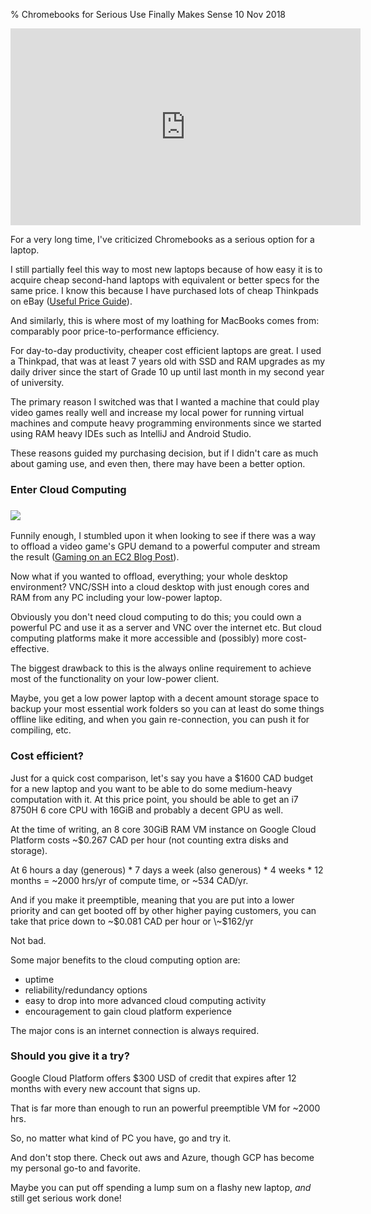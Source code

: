 % Chromebooks for Serious Use Finally Makes Sense
10 Nov 2018

<iframe width="560" height="315" src="https://www.youtube.com/embed/ncbb5B85sd0" frameborder="0" allow="accelerometer; autoplay; encrypted-media; gyroscope; picture-in-picture" allowfullscreen></iframe>

For a very long time, I've criticized Chromebooks as a serious option for a laptop.

I still partially feel this way to most new laptops because of how easy it is to acquire cheap second-hand laptops with equivalent or better specs for the same price. I know this because I have purchased lots of cheap Thinkpads on eBay ([Useful Price Guide](https://www.truefla.me/free-stuff/used-thinkpad-buyers-guide)).

And similarly, this is where most of my loathing for MacBooks comes from: comparably poor price-to-performance efficiency.

For day-to-day productivity, cheaper cost efficient laptops are great. I used a  Thinkpad, that was at least 7 years old with SSD and RAM upgrades as my daily driver since the start of Grade 10 up until last month in my second year of university.

The primary reason I switched was that I wanted a machine that could play video games really well and increase my local power for running virtual machines and compute heavy programming environments since we started using RAM heavy IDEs such as IntelliJ and Android Studio.

These reasons guided my purchasing decision, but if I didn't care as much about gaming use, and even then, there may have been a better option.

### Enter Cloud Computing

### ![](/uploads/gcp.png)

Funnily enough, I stumbled upon it when looking to see if there was a way to offload a video game's GPU demand to a powerful computer and stream the result ([Gaming on an EC2 Blog Post](https://nexus.vert.gg/gaming-on-amazon-s-ec2-83b178f47a34)).

Now what if you wanted to offload, everything; your whole desktop environment? VNC/SSH into a cloud desktop with just enough cores and RAM from any PC including your low-power laptop.

Obviously you don't need cloud computing to do this; you could own a powerful PC and use it as a server and VNC over the internet etc. But cloud computing platforms make it more accessible and (possibly) more cost-effective.

The biggest drawback to this is the always online requirement to achieve most of the functionality on your low-power client.

Maybe, you get a low power laptop with a decent amount storage space to backup your most essential work folders so you can at least do some things offline like editing, and when you gain re-connection, you can push it for compiling, etc.

### Cost efficient?

Just for a quick cost comparison, let's say you have a $1600 CAD budget for a new laptop and you want to be able to do some medium-heavy computation with it. At this price point, you should be able to get an i7 8750H 6 core CPU with 16GiB and probably a decent GPU as well.

At the time of writing, an 8 core 30GiB RAM VM instance on Google Cloud Platform costs \~$0.267 CAD per hour (not counting extra disks and storage).

At 6 hours a day (generous) * 7 days a week (also generous) * 4 weeks * 12 months = \~2000 hrs/yr of compute time, or \~534 CAD/yr.

And if you make it preemptible, meaning that you are put into a lower priority and can get booted off by other higher paying customers, you can take that price down to \~$0.081 CAD per hour or \~$162/yr

Not bad.

Some major benefits to the cloud computing option are:

* uptime
* reliability/redundancy options
* easy to drop into more advanced cloud computing activity
* encouragement to gain cloud platform experience

The major cons is an internet connection is always required.

### Should you give it a try?

Google Cloud Platform offers $300 USD of credit that expires after 12 months with every new account that signs up.

That is far more than enough to run an powerful preemptible VM for ~2000 hrs.

So, no matter what kind of PC you have, go and try it.

And don't stop there. Check out aws and Azure, though GCP has become my personal go-to and favorite.

Maybe you can put off spending a lump sum on a flashy new laptop, _and_ still get serious work done!